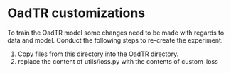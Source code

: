 # OadTR customizations

To train the OadTR model some changes need to be made with regards to data and model.
Conduct the following steps to re-create the experiment.

1. Copy files from this directory into the OadTR directory.
2. replace the content of utils/loss.py with the contents of custom_loss
